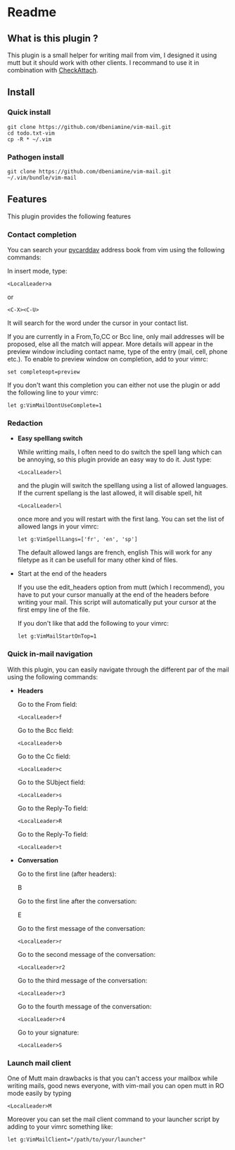 # Readme

## What is this plugin ?

This plugin is a small helper for writing mail from vim, I designed it using
mutt but it should work with other clients. I recommand to use it in
combination with [CheckAttach](https://github.com/chrisbra/CheckAttach).


## Install

### Quick install

    git clone https://github.com/dbeniamine/vim-mail.git
    cd todo.txt-vim
    cp -R * ~/.vim

### Pathogen install

    git clone https://github.com/dbeniamine/vim-mail.git ~/.vim/bundle/vim-mail

## Features

This plugin provides the following features

### Contact completion

You can search your [pycarddav](https://pypi.python.org/pypi/pyCardDAV)
address book from vim using the following commands:

In insert mode, type:

    <LocalLeader>a

or

    <C-X><C-U>

It will search for the word under the cursor in your contact list.

If you are currently in a From,To,CC or Bcc line, only mail addresses will
be proposed, else all the match will appear. More details will appear in
the preview window including contact name, type of the entry (mail, cell,
phone etc.). To enable to preview window on completion, add to your vimrc:

    set completeopt=preview

If you don't want this completion you can either not use the plugin or add
the following line to your vimrc:

    let g:VimMailDontUseComplete=1

### Redaction

+   **Easy spelllang switch**

    While writting mails, I often need to do switch the spell lang which can be
    annoying, so this plugin provide an easy way to do it. Just type:

        <LocalLeader>l

    and the plugin will switch the spelllang using a list of allowed languages.  
    If the current spellang is the last allowed, it will disable spell, hit

        <LocalLeader>l

    once more and you will restart with the first lang.
    You can set the list of allowed langs in your vimrc:

        let g:VimSpellLangs=['fr', 'en', 'sp']

    The default allowed langs are  french, english
    This will work for any filetype as it can be usefull for many other kind of
    files.

+   Start at the end of the headers

    If you use the edit_headers option from mutt (which I recommend), you have
    to put your cursor manually at the end of the headers before writing your
    mail. This script will automatically put your cursor at the first empy
    line of the file.

    If you don't like that add the following to your vimrc:

        let g:VimMailStartOnTop=1

### Quick in-mail navigation

With this plugin, you can easily navigate through the different par of the
mail using the following commands:

+   **Headers**

    Go to the From field:

        <LocalLeader>f

    Go to the Bcc field:

        <LocalLeader>b

    Go to the Cc field:

        <LocalLeader>c

    Go to the SUbject field:

        <LocalLeader>s

    Go to the Reply-To field:

        <LocalLeader>R

    Go to the Reply-To field:

        <LocalLeader>t

+   **Conversation**

    Go to the first line (after headers):

    <LocalLeader>B

    Go to the first line after the conversation:

    <LocalLeader>E

    Go to the first message of the conversation:

        <LocalLeader>r

    Go to the second message of the conversation:

        <LocalLeader>r2

    Go to the third message of the conversation:

        <LocalLeader>r3

    Go to the fourth message of the conversation:

        <LocalLeader>r4

    Go to your signature:

        <LocalLeader>S


### Launch mail client

One of Mutt main drawbacks is that you can't access your mailbox while
writing mails, good news everyone, with vim-mail you can open mutt in RO
mode easily by typing

    <LocalLeader>M

Moreover you can set the mail client command to your launcher script by
adding to your vimrc something like:

    let g:VimMailClient="/path/to/your/launcher"



